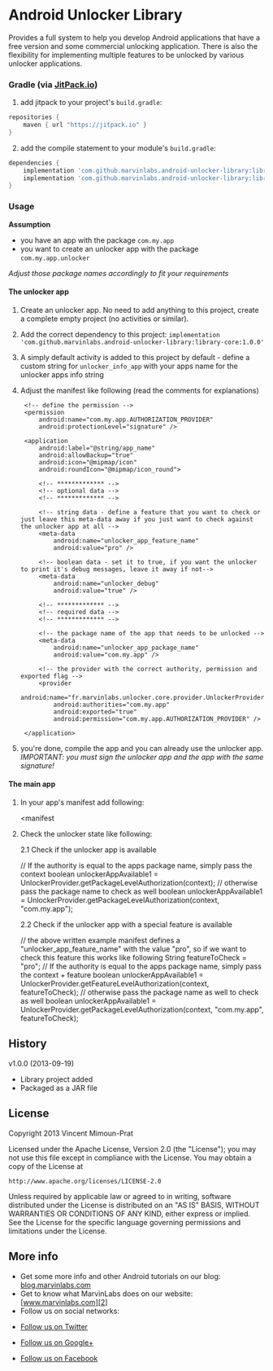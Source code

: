 Android Unlocker Library
========================

Provides a full system to help you develop Android applications that have a free version and some commercial unlocking application. There is also the flexibility for implementing multiple features to be unlocked by various unlocker applications. 

### Gradle (via [JitPack.io](https://jitpack.io/))

1. add jitpack to your project's `build.gradle`:

```groovy
repositories {
	maven { url "https://jitpack.io" }
}
```

2. add the compile statement to your module's `build.gradle`:

```groovy
dependencies {
	implementation 'com.github.marvinlabs.android-unlocker-library:library:1.0.0'
	implementation 'com.github.marvinlabs.android-unlocker-library:library-core:1.0.0'
}
```

### Usage

**Assumption**

* you have an app with the package `com.my.app`
* you want to create an unlocker app with the package `com.my.app.unlocker`

*Adjust those package names accordingly to fit your requirements*

#### The unlocker app

1. Create an unlocker app. No need to add anything to this project, create a complete empty project (no activities or similar).
2. Add the correct dependency to this project: `implementation 'com.github.marvinlabs.android-unlocker-library:library-core:1.0.0'`
3. A simply default activity is added to this project by default - define a custom string for `unlocker_info_app` with your apps name for the unlocker apps info string
4. Adjust the manifest like following (read the comments for explanations)

	<manifest xmlns:android="http://schemas.android.com/apk/res/android"
		android:versionCode="100"
		android:versionName="1.00"
		package="com.my.app.unlocker">

		<!-- define the permission -->
		<permission
			android:name="com.my.app.AUTHORIZATION_PROVIDER"
			android:protectionLevel="signature" />

		<application
			android:label="@string/app_name"
			android:allowBackup="true"
			android:icon="@mipmap/icon"
			android:roundIcon="@mipmap/icon_round">

			<!-- ************* -->
			<!-- optional data -->
			<!-- ************* -->

			<!-- string data - define a feature that you want to check or just leave this meta-data away if you just want to check against the unlocker app at all -->
			<meta-data
				android:name="unlocker_app_feature_name"
				android:value="pro" />
				
			<!-- boolean data - set it to true, if you want the unlocker to print it's debug messages, leave it away if not-->
			<meta-data
				android:name="unlocker_debug"
				android:value="true" />

			<!-- ************* -->
			<!-- required data -->
			<!-- ************* -->

			<!-- the package name of the app that needs to be unlocked -->
			<meta-data
				android:name="unlocker_app_package_name"
				android:value="com.my.app" />

			<!-- the provider with the correct authority, permission and exported flag -->
			<provider
				android:name="fr.marvinlabs.unlocker.core.provider.UnlockerProvider"
				android:authorities="com.my.app"
				android:exported="true"
				android:permission="com.my.app.AUTHORIZATION_PROVIDER" />

		</application>

	</manifest>

3. you're done, compile the app and you can already use the unlocker app. *IMPORTANT: you must sign the unlocker app and the app with the same signature!*

#### The main app

1. In your app's manifest add following:

    <manifest 
		<permission
			android:name="com.my.app.AUTHORIZATION_PROVIDER"
			android:protectionLevel="signature" />
			
	</manifest>
	
2. Check the unlocker state like following:

    2.1 Check if the unlocker app is available
  
	// If the authority is equal to the apps package name, simply pass the context
	boolean unlockerAppAvailable1 = UnlockerProvider.getPackageLevelAuthorization(context);
	// otherwise pass the package name to check as well
	boolean unlockerAppAvailable1 = UnlockerProvider.getPackageLevelAuthorization(context, "com.my.app");
		
    2.2 Check if the unlocker app with a special feature is available
  
	// the above written example manifest defines a "unlocker_app_feature_name" with the value "pro", so if we want to check this feature this works like following
	String featureToCheck = "pro"; 
	// If the authority is equal to the apps package name, simply pass the context + feature
	boolean unlockerAppAvailable1 = UnlockerProvider.getFeatureLevelAuthorization(context, featureToCheck);
	// otherwise pass the package name as well to check as well
	boolean unlockerAppAvailable1 = UnlockerProvider.getPackageLevelAuthorization(context, "com.my.app", featureToCheck);

History
-------

v1.0.0 (2013-09-19)

- Library project added
- Packaged as a JAR file

License
-------

Copyright 2013 Vincent Mimoun-Prat

Licensed under the Apache License, Version 2.0 (the "License");
you may not use this file except in compliance with the License.
You may obtain a copy of the License at

    http://www.apache.org/licenses/LICENSE-2.0

Unless required by applicable law or agreed to in writing, software
distributed under the License is distributed on an "AS IS" BASIS,
WITHOUT WARRANTIES OR CONDITIONS OF ANY KIND, either express or implied.
See the License for the specific language governing permissions and
limitations under the License.

More info
---------

- Get some more info and other Android tutorials on our blog: [blog.marvinlabs.com][1]
- Get to know what MarvinLabs does on our website: [www.marvinlabs.com][2]
- Follow us on social networks:

* [Follow us on Twitter](http://twitter.com/marvinlabs)
* [Follow us on Google+](https://plus.google.com/u/0/117677945360605555441)
* [Follow us on Facebook](http://www.facebook.com/studio.marvinlabs)

  [1]: http://blog.marvinlabs.com
  [2]: http://www.marvinlabs.com
